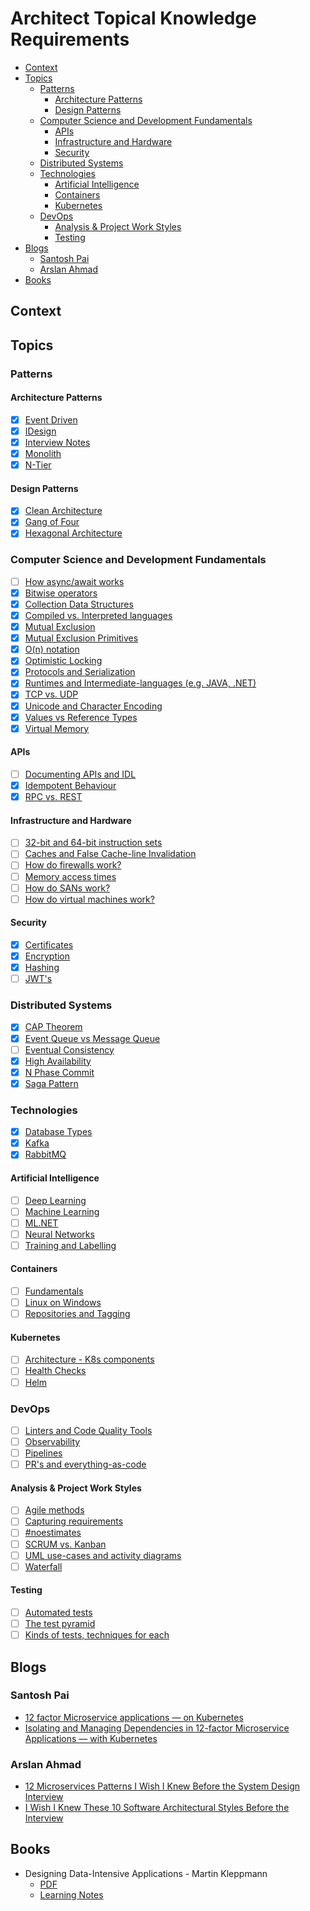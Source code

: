# Architect Topical Knowledge Requirements <!-- omit in toc -->

- [Context](#context)
- [Topics](#topics)
  - [Patterns](#patterns)
    - [Architecture Patterns](#architecture-patterns)
    - [Design Patterns](#design-patterns)
  - [Computer Science and Development Fundamentals](#computer-science-and-development-fundamentals)
    - [APIs](#apis)
    - [Infrastructure and Hardware](#infrastructure-and-hardware)
    - [Security](#security)
  - [Distributed Systems](#distributed-systems)
  - [Technologies](#technologies)
    - [Artificial Intelligence](#artificial-intelligence)
    - [Containers](#containers)
    - [Kubernetes](#kubernetes)
  - [DevOps](#devops)
    - [Analysis \& Project Work Styles](#analysis--project-work-styles)
    - [Testing](#testing)
- [Blogs](#blogs)
  - [Santosh Pai](#santosh-pai)
  - [Arslan Ahmad](#arslan-ahmad)
- [Books](#books)

## Context

## Topics

### Patterns

#### Architecture Patterns

- [x] [Event Driven](./patterns/architecture-patterns/event-driven.md)
- [x] [IDesign](./patterns/architecture-patterns/idesign.md)
- [x] [Interview Notes](./patterns/architecture-patterns/interview-notes.md)
- [x] [Monolith](./patterns/architecture-patterns/monolith.md)
- [x] [N-Tier](./patterns/architecture-patterns/n-tier.md)

#### Design Patterns

- [x] [Clean Architecture](./patterns/design-patterns/clean-architecture.md)
- [x] [Gang of Four](./patterns/design-patterns/gang-of-four.md)
- [x] [Hexagonal Architecture](./patterns/design-patterns/hexagonal-architecture.md)

### Computer Science and Development Fundamentals

- [ ] [How async/await works](./performance/async-await.md)
- [x] [Bitwise operators](./computer-science-development-fundamentals/bitwise-operators.md)
- [x] [Collection Data Structures](./computer-science-development-fundamentals/collection-data-structures.md)
- [x] [Compiled vs. Interpreted languages](./computer-science-development-fundamentals/compiled-vs-interpreted-languages.md)
- [x] [Mutual Exclusion](./operating-systems/mutual-exclusion.md)
- [x] [Mutual Exclusion Primitives](./computer-science-development-fundamentals/mutual-exclusion-primitives.md)
- [x] [O(n) notation](./computer-science-development-fundamentals/o-notation.md)
- [x] [Optimistic Locking](./computer-science-development-fundamentals/optimistic-locking.md)
- [x] [Protocols and Serialization](./computer-science-development-fundamentals/protocols-and-serialization.md)
- [x] [Runtimes and Intermediate-languages (e.g. JAVA, .NET)](./computer-science-development-fundamentals/runtimes-and-intermediate-languages.md)
- [x] [TCP vs. UDP](./computer-science-development-fundamentals/tcp-vs-udp.md)
- [x] [Unicode and Character Encoding](./computer-science-development-fundamentals/unicode-character-encoding.md)
- [x] [Values vs Reference Types](./computer-science-development-fundamentals/value-vs-reference-types.md)
- [x] [Virtual Memory](./computer-science-development-fundamentals/virtual-memory.md)

#### APIs

- [ ] [Documenting APIs and IDL](./computer-science-development-fundamentals/apis/documenting-apis-and-idl.md)
- [x] [Idempotent Behaviour](./computer-science-development-fundamentals/apis/idempotent-behaviour.md)
- [x] [RPC vs. REST](./computer-science-development-fundamentals/apis/rpc-vs-rest.md)

#### Infrastructure and Hardware

- [ ] [32-bit and 64-bit instruction sets](./infrastructure-and-hardware/32bit-and-64bit-instruction-sets.md)
- [ ] [Caches and False Cache-line Invalidation](./infrastructure-and-hardware/caches-and-false-cacheline-invalidation.md)
- [ ] [How do firewalls work?](./infrastructure-and-hardware/firewalls.md)
- [ ] [Memory access times](./infrastructure-and-hardware/memory-access-times.md)
- [ ] [How do SANs work?](./infrastructure-and-hardware/sans.md)
- [ ] [How do virtual machines work?](./infrastructure-and-hardware/virtual-machines.md)

#### Security

- [x] [Certificates](./computer-science-development-fundamentals/security/certificates.md)
- [x] [Encryption](./computer-science-development-fundamentals/security/encryption.md)
- [x] [Hashing](./computer-science-development-fundamentals/security/hashing.md)
- [ ] [JWT's](./computer-science-development-fundamentals/security/jwt.md)

### Distributed Systems

- [x] [CAP Theorem](./distributed-systems/cap-theorem.md)
- [x] [Event Queue vs Message Queue](./distributed-systems/event-queue-vs-message-queue.md)
- [ ] [Eventual Consistency](./distributed-systems/eventual-consistency.md)
- [x] [High Availability](./distributed-systems/high-availability.md)
- [x] [N Phase Commit](./distributed-systems/n-phase-commit.md)
- [x] [Saga Pattern](./distributed-systems/saga-pattern.md)

### Technologies

- [x] [Database Types](/.technologies/database-types.md)
- [x] [Kafka](./technologies/kafka.md)
- [x] [RabbitMQ](./technologies/rabbitmq.md)

#### Artificial Intelligence

- [ ] [Deep Learning](./technologies/artificial-intelligence/deep-learning.md)
- [ ] [Machine Learning](./technologies/artificial-intelligence/machine-learning.md)
- [ ] [ML.NET](./technologies/artificial-intelligence/ml-net.md)
- [ ] [Neural Networks](./technologies/artificial-intelligence/neural-networks.md)
- [ ] [Training and Labelling](./technologies/artificial-intelligence/training-and-labelling.md)

#### Containers

- [ ] [Fundamentals](./technologies/containers/fundamentals.md)
- [ ] [Linux on Windows](./technologies/containers/linux-on-windows.md)
- [ ] [Repositories and Tagging](./technologies/containers/repositories-and-tagging.md)

#### Kubernetes

- [ ] [Architecture - K8s components](./technologies/kubernetes/architecture-k8s-components.md)
- [ ] [Health Checks](./technologies/kubernetes/health-checks.md)
- [ ] [Helm](./technologies/kubernetes/helm.md)

### DevOps

- [ ] [Linters and Code Quality Tools](./devops/linters-and-code-quality-tools.md)
- [ ] [Observability](./devops/observability.md)
- [ ] [Pipelines](./devops/pipelines.md)
- [ ] [PR's and everything-as-code](./devops/prs-and-everything-as-code.md)

#### Analysis & Project Work Styles

- [ ] [Agile methods](./devops/analysis/agile.md)
- [ ] [Capturing requirements](./devops/analysis/capturing-requirements.md)
- [ ] [#noestimates](./devops/analysis//no-estimates.md)
- [ ] [SCRUM vs. Kanban](./devops/analysis//scrum-vs-kanban.md)
- [ ] [UML use-cases and activity diagrams](./devops/analysis/uml.md)
- [ ] [Waterfall](./devops/analysis/waterfall.md)

#### Testing

- [ ] [Automated tests](./devops/testing/automated-tests.md)
- [ ] [The test pyramid](./devops/testing/test-pyramid.md)
- [ ] [Kinds of tests, techniques for each](./devops/testing/test-techniques.md)

## Blogs

### Santosh Pai

- [12 factor Microservice applications — on Kubernetes](https://itnext.io/12-factor-microservice-applications-on-kubernetes-db913008b018)
- [Isolating and Managing Dependencies in 12-factor Microservice Applications — with Kubernetes](https://itnext.io/isolating-and-managing-dependencies-in-12-factor-microservice-applications-with-kubernetes-988638f8bc6d)

### Arslan Ahmad

- [12 Microservices Patterns I Wish I Knew Before the System Design Interview](https://levelup.gitconnected.com/12-microservices-pattern-i-wish-i-knew-before-the-system-design-interview-5c35919f16a2)
- [I Wish I Knew These 10 Software Architectural Styles Before the Interview](https://levelup.gitconnected.com/i-wish-i-knew-these-10-software-architectural-styles-before-the-interview-b08d8224433f)

## Books

- Designing Data-Intensive Applications - Martin Kleppmann
  - [PDF](https://github.com/ms2ag16/Books/blob/master/Designing%20Data-Intensive%20Applications%20-%20Martin%20Kleppmann.pdf)
  - [Learning Notes](https://github.com/keyvanakbary/learning-notes/blob/master/books/designing-data-intensive-applications.md)

